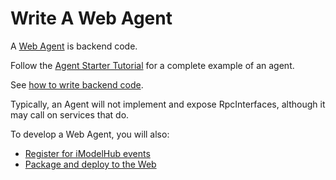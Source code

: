 # Write A Web Agent

A [Web Agent](./App.md#imodel-agents) is backend code.

Follow the [Agent Starter Tutorial](https://github.com/iTwin/agent-starter) for a complete example of an agent.

See [how to write backend code](./backend/index.md).

Typically, an Agent will not implement and expose RpcInterfaces, although it may call on services that do.

To develop a Web Agent, you will also:

- [Register for iModelHub events](./iModelHub/Events.md)
- [Package and deploy to the Web](./PackageAndDeployToTheWeb.md)

